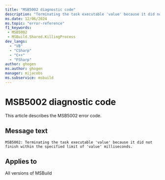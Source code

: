 ```yaml
---
title: "MSB5002 diagnostic code"
description: "Terminating the task executable 'value' because it did not finish within the specified limit of 'value' milliseconds."
ms.date: 12/06/2024
ms.topic: "error-reference"
f1_keywords:
 - MSB5002
 - MSBuild.Shared.KillingProcess
dev_langs:
  - "VB"
  - "CSharp"
  - "C++"
  - "FSharp"
author: ghogen
ms.author: ghogen
manager: mijacobs
ms.subservice: msbuild
---
```


# MSB5002 diagnostic code

<!-- :::ErrorDefinitionDescription::: -->
<!-- :::editable-content name="introDescription"::: -->
This article describes the MSB5002 error code.
<!-- :::editable-content-end::: -->

## Message text

`MSB5002: Terminating the task executable 'value' because it did not finish within the specified limit of 'value' milliseconds.`

<!-- :::editable-content name="postOutputDescription"::: -->
<!--
{StrBegin="MSB5002: "}
-->
<!-- :::editable-content-end::: -->
<!-- :::ErrorDefinitionDescription-end::: -->

## Applies to

All versions of MSBuild
